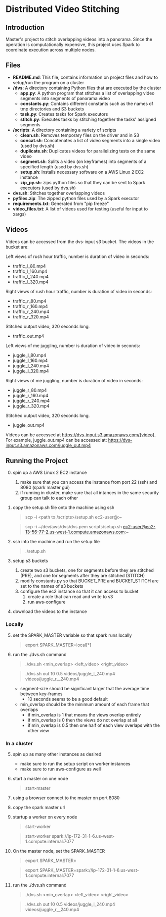 # Distributed Video Stitching
## Introduction
Master's project to stitch overlapping videos into a panorama. Since the operation is computationally expensive, this project uses Spark to coordinate execution across multiple nodes.

## Files

* __README.md__: This file, contains information on project files and how to setup/run the program on a cluster
* __/dvs__: A directory containing Python files that are executed by the cluster
  * __app.py__: A python program that stitches a list of overlapping video segments into segments of panorama video
  * __constants.py__: Contains different constants such as the names of tmp directories and S3 buckets
  * __task.py__: Creates tasks for Spark executors
  * __stitch.py__: Executes tasks by stitching together the tasks' assigned segments
* __/scripts__: A directory containing a variety of scripts
  * __clean.sh__: Removes temporary files on the driver and in S3
  * __concat.sh__: Concatenates a list of video segments into a single video (used by dvs.sh)
  * __duplicate.sh__: Duplicates videos for parallelizing tests on the same video
  * __segment.sh__: Splits a video (on keyframes) into segments of a specified length (used by dvs.sh)
  * __setup.sh__: Installs necessary software on a AWS Linux 2 EC2 instance
  * __zip_py.sh__: zips python files so that they can be sent to Spark executors (used by dvs.sh)
* __dvs.sh__: Stitches together overlapping videos
* __pyfiles.zip__: The zipped python files used by a Spark executor
* __requirements.txt__: Generated from "pip freeze"
* __video_files.txt__: A list of videos used for testing (useful for input to xargs)

## Videos
Videos can be accessed from the dvs-input s3 bucket. The videos in the bucket are:

Left views of rush hour traffic, number is duration of video in seconds:
* traffic_l_80.mp4
* traffic_l_160.mp4
* traffic_l_240.mp4
* traffic_l_320.mp4

Right views of rush hour traffic, number is duration of video in seconds:
* traffic_r_80.mp4
* traffic_r_160.mp4
* traffic_r_240.mp4
* traffic_r_320.mp4

Stitched output video, 320 seconds long.
* traffic_out.mp4

Left views of me juggling, number is duration of video in seconds:
* juggle_l_80.mp4
* juggle_l_160.mp4
* juggle_l_240.mp4
* juggle_l_320.mp4

Right views of me juggling, number is duration of video in seconds:
* juggle_r_80.mp4
* juggle_r_160.mp4
* juggle_r_240.mp4
* juggle_r_320.mp4

Stitched output video, 320 seconds long.
* juggle_out.mp4

Videos can be accessed at https://dvs-input.s3.amazonaws.com/{video}.
For example, juggle_out.mp4 can be accessed at:
https://dvs-input.s3.amazonaws.com/juggle_out.mp4



## Running the Project
0. spin up a AWS Linux 2 EC2 instance
   1. make sure that you can access the instance from port 22 (ssh) and 8080 (spark master gui)
   2. if running in cluster, make sure that all intances in the same security group can talk to each other
1. copy the setup.sh file onto the machine using ssh
    > scp -i <pem file> <path to /scripts>/setup.sh ec2-user@<instance dns name>:~
   
    > scp -i ~/dev/aws/dvs/dvs.pem scripts/setup.sh ec2-user@ec2-13-56-77-2.us-west-1.compute.amazonaws.com:~
2. ssh into the machine and run the setup file
    > ./setup.sh
3. setup s3 buckets
   1. create two s3 buckets, one for segments before they are stitched (PRE), and one for segments after they are stitched (STITCH)
   2. modify constants.py so that BUCKET_PRE and BUCKET_STITCH are set to the names of s3 buckets
   3. configure the ec2 instance so that it can access to bucket
      1. create a role that can read and write to s3
      2. run aws-configure
4. download the videos to the instance
### Locally
5. set the SPARK_MASTER variable so that spark runs locally
    > export SPARK_MASTER=local[*]
6. run the ./dvs.sh command
    > ./dvs.sh <output-name> <segment-size> <min_overlap> <left_video> <right_video>
   
    > ./dvs.sh out 10 0.5 videos/juggle_l_240.mp4 videos/juggle_r__240.mp4

    * segment-size should be significant larger that the average time between key-frames
      * 10 seconds seems to be a good default
    * min_overlap should be the minimum amount of each frame that overlaps
      * if min_overlap is 1 that means the views overlap entirely
      * if min_overlap is 0 then the views do not overlap at all
      * if min_overlap is 0.5 then one half of each view overlaps with the other view

### In a cluster
5. spin up as many other instances as desired
   * make sure to run the setup script on worker instances
   * make sure to run aws-configure as well
6. start a master on one node
    > start-master
7. using a browser connect to the master on port 8080
8. copy the spark master url
9. startup a worker on every node
    > start-worker <spark-master-url> 
   
    > start-worker spark://ip-172-31-1-6.us-west-1.compute.internal:7077
10. On the master node, set the SPARK_MASTER
    > export SPARK_MASTER=<spark-master-url>

    > export SPARK_MASTER=spark://ip-172-31-1-6.us-west-1.compute.internal:7077
11. run the ./dvs.sh command
    > ./dvs.sh <output-name> <segment-size> <min_overlap> <left_video> <right_video>
    
    > ./dvs.sh out 10 0.5 videos/juggle_l_240.mp4 videos/juggle_r__240.mp4


